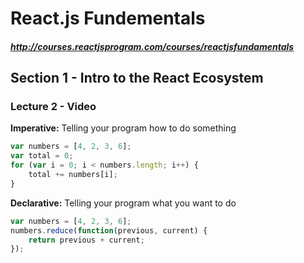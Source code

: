 # React.js Fundementals #
##### http://courses.reactjsprogram.com/courses/reactjsfundamentals #####

## Section 1 - Intro to the React Ecosystem ##

### Lecture 2 - Video ###
**Imperative:** Telling your program how to do something  
```javascript
var numbers = [4, 2, 3, 6];
var total = 0;
for (var i = 0; i < numbers.length; i++) {
	total += numbers[i];
}
```

**Declarative:** Telling your program what you want to do  
```javascript
var numbers = [4, 2, 3, 6];
numbers.reduce(function(previous, current) {
	return previous + current;
});
```
